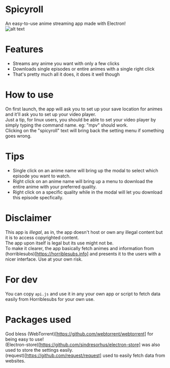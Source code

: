 # Spicyroll  
An easy-to-use anime streaming app made with Electron!  
![alt text](https://github.com/notzoeydev/spicyroll/raw/master/src/screen.png "App screenshot")

# Features  
* Streams any anime you want with only a few clicks  
* Downloads single episodes or entire animes with a single right click  
* That's pretty much all it does, it does it well though  

# How to use  
On first launch, the app will ask you to set up your save location for animes and it'll ask you to set up your video player.  
Just a tip, for linux users, you should be able to set your video player by simply typing the command name. eg: "mpv" should work.  
Clicking on the "spicyroll" text will bring back the setting menu if something goes wrong.  

# Tips   
* Single click on an anime name will bring up the modal to select which episode you want to watch.
* Right click on an anime name will bring up a menu to download the entire anime with your preferred quality.
* Right click on a specific quality while in the modal will let you download this episode specfically.

# Disclaimer
This app is *illegal*, as in, the app doesn't host or own any illegal content but it is to access copyrighted content.  
The app upon itself is legal but its use might not be.  
To make it clearer, the app basically fetch animes and information from (horriblesubs)[https://horriblesubs.info] and presents it to the users with a nicer interface.
Use at your own risk.

# For dev
You can copy `api.js` and use it in any your own app or script to fetch data easily from Horriblesubs for your own use.

# Packages used
God bless (WebTorrent)[https://github.com/webtorrent/webtorrent] for being easy to use!  
(Electron-store)[https://github.com/sindresorhus/electron-store] was also used to store the settings easily.  
(request)[https://github.com/request/request] used to easily fetch data from websites.  